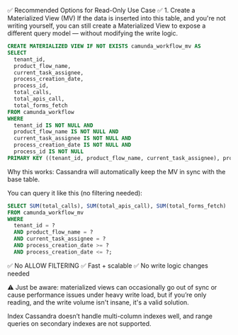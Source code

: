 ✅ Recommended Options for Read-Only Use Case
✅ 1. Create a Materialized View (MV)
If the data is inserted into this table, and you're not writing yourself, you can still create a Materialized View to expose a different query model — without modifying the write logic.
```sql
CREATE MATERIALIZED VIEW IF NOT EXISTS camunda_workflow_mv AS
SELECT 
  tenant_id,
  product_flow_name,
  current_task_assignee,
  process_creation_date,
  process_id,
  total_calls,
  total_apis_call,
  total_forms_fetch
FROM camunda_workflow
WHERE 
  tenant_id IS NOT NULL AND 
  product_flow_name IS NOT NULL AND 
  current_task_assignee IS NOT NULL AND 
  process_creation_date IS NOT NULL AND 
  process_id IS NOT NULL
PRIMARY KEY ((tenant_id, product_flow_name, current_task_assignee), process_creation_date, process_id);
```
Why this works:
Cassandra will automatically keep the MV in sync with the base table.

You can query it like this (no filtering needed):

```sql
SELECT SUM(total_calls), SUM(total_apis_call), SUM(total_forms_fetch)
FROM camunda_workflow_mv
WHERE 
  tenant_id = ?
  AND product_flow_name = ?
  AND current_task_assignee = ?
  AND process_creation_date >= ?
  AND process_creation_date <= ?;
```
✅ No ALLOW FILTERING
✅ Fast + scalable
✅ No write logic changes needed

⚠️ Just be aware: materialized views can occasionally go out of sync or cause performance issues under heavy write load, but if you’re only reading, and the write volume isn't insane, it's a valid solution.

Index
Cassandra doesn’t handle multi-column indexes well, and range queries on secondary indexes are not supported.

